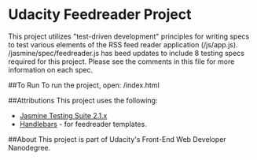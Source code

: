 # Udacity Feedreader Project

This project utilizes "test-driven development" principles for writing specs to test various elements of the RSS feed reader application (/js/app.js). /jasmine/spec/feedreader.js has beed updates to include 8 testing specs required for this project. Please see the comments in this file for more information on each spec.

##To Run
To run the project, open: /index.html

##Attributions
This project uses the following:
- [Jasmine Testing Suite 2.1.x](http://jasmine.github.io/2.1/introduction.html)
- [Handlebars](http://handlebarsjs.com/) - for feedreader templates.

##About
This project is part of Udacity's Front-End Web Developer Nanodegree.
